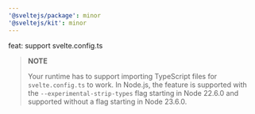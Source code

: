 ```yaml
---
'@sveltejs/package': minor
'@sveltejs/kit': minor
---
```


feat: support svelte.config.ts

> **NOTE**
>
> Your runtime has to support importing TypeScript files for `svelte.config.ts` to work.
> In Node.js, the feature is supported with the `--experimental-strip-types` flag starting in Node 22.6.0 and supported without a flag starting in Node 23.6.0.
